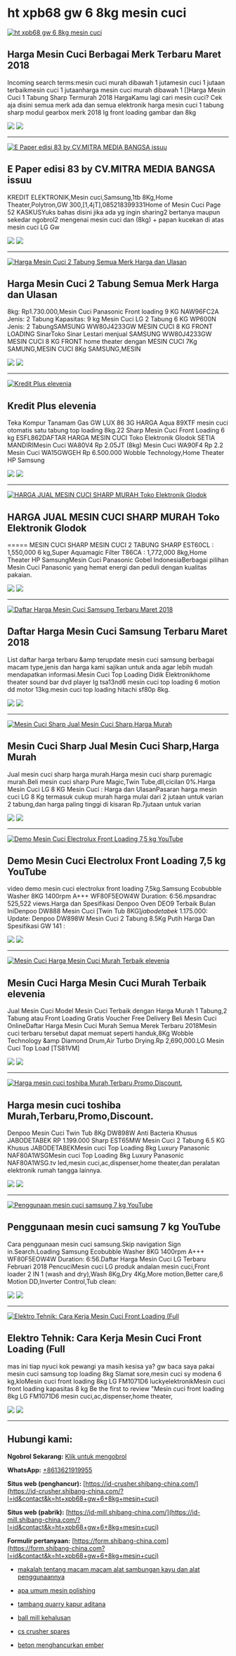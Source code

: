 # ht xpb68 gw 6 8kg mesin cuci

<a href="https://swt.shibang-china.com/?l=id&img&k=ht+xpb68+gw+6+8kg+mesin+cuci" target="_blank">![ht xpb68 gw 6 8kg mesin cuci](http://static.shibang-china.com/all-800x300/199.jpg)</a>

## Harga Mesin Cuci Berbagai Merk Terbaru Maret 2018
Incoming search terms:mesin cuci murah dibawah 1 jutamesin cuci 1 jutaan terbaikmesin cuci 1 jutaanharga mesin cuci murah dibawah 1 []Harga Mesin Cuci 1 Tabung Sharp Termurah 2018 HargaKamu lagi cari mesin cuci? Cek aja disini semua merk ada dan semua elektronik harga mesin cuci 1 tabung sharp modul gearbox merk 2018 lg front loading gambar dan 8kg


<a href="https://whatsapp.shibangsoft.com/WhatsApp.php" target="_blank" title="WhatsApp">![](http://static.shibang-china.com/icon/whatsapp.png)</a> <a href="https://swt.shibang-china.com/?l=id&icon&k=ht+xpb68+gw+6+8kg+mesin+cuci" target="_blank">![](http://static.shibang-china.com/icon/chat-id.png)</a>

---

<a href="https://swt.shibang-china.com/?l=id&img&k=ht+xpb68+gw+6+8kg+mesin+cuci" target="_blank">![E Paper edisi 83 by CV.MITRA MEDIA BANGSA issuu](http://static.shibang-china.com/all-800x300/1165.jpg)</a>

## E Paper edisi 83 by CV.MITRA MEDIA BANGSA issuu
KREDIT ELEKTRONIK,Mesin cuci,Samsung,1tb 8Kg,Home Theater,Polytron,GW 300,[1,4jT],085218399331Home of Mesin Cuci Page 52 KASKUSYuks bahas disini jika ada yg ingin sharing2 bertanya maupun sekedar ngobrol2 mengenai mesin cuci dan (8kg) + papan kucekan di atas mesin cuci LG Gw


<a href="https://whatsapp.shibangsoft.com/WhatsApp.php" target="_blank" title="WhatsApp">![](http://static.shibang-china.com/icon/whatsapp.png)</a> <a href="https://swt.shibang-china.com/?l=id&icon&k=ht+xpb68+gw+6+8kg+mesin+cuci" target="_blank">![](http://static.shibang-china.com/icon/chat-id.png)</a>

---

<a href="https://swt.shibang-china.com/?l=id&img&k=ht+xpb68+gw+6+8kg+mesin+cuci" target="_blank">![Harga Mesin Cuci 2 Tabung Semua Merk Harga dan Ulasan](http://static.shibang-china.com/all-800x300/1080.jpg)</a>

## Harga Mesin Cuci 2 Tabung Semua Merk Harga dan Ulasan
8kg: Rp1.730.000,Mesin Cuci Panasonic Front loading 9 KG NAW96FC2A Jenis: 2 Tabung Kapasitas: 9 kg Mesin Cuci LG 2 Tabung 6 KG WP600N Jenis: 2 TabungSAMSUNG WW80J4233GW MESIN CUCI 8 KG FRONT LOADING SinarToko Sinar Lestari menjual SAMSUNG WW80J4233GW MESIN CUCI 8 KG FRONT home theater dengan MESIN CUCI 7Kg SAMUNG,MESIN CUCI 8Kg SAMSUNG,MESIN


<a href="https://whatsapp.shibangsoft.com/WhatsApp.php" target="_blank" title="WhatsApp">![](http://static.shibang-china.com/icon/whatsapp.png)</a> <a href="https://swt.shibang-china.com/?l=id&icon&k=ht+xpb68+gw+6+8kg+mesin+cuci" target="_blank">![](http://static.shibang-china.com/icon/chat-id.png)</a>

---

<a href="https://swt.shibang-china.com/?l=id&img&k=ht+xpb68+gw+6+8kg+mesin+cuci" target="_blank">![Kredit Plus elevenia](http://static.shibang-china.com/all-800x300/659.jpg)</a>

## Kredit Plus elevenia
Teka Kompur Tanamam Gas GW LUX 86 3G HARGA Aqua 89XTF mesin cuci otomatis satu tabung top loading 8kg.22 Sharp Mesin Cuci Front Loading 6 kg ESFL862DAFTAR HARGA MESIN CUCI Toko Elektronik Glodok SETIA MANDIRIMesin Cuci WA80V4 Rp 2.05JT (8kg) Mesin Cuci WA90F4 Rp 2.2 Mesin Cuci WA15GWGEH Rp 6.500.000 Wobble Technology,Home Theater HP Samsung


<a href="https://whatsapp.shibangsoft.com/WhatsApp.php" target="_blank" title="WhatsApp">![](http://static.shibang-china.com/icon/whatsapp.png)</a> <a href="https://swt.shibang-china.com/?l=id&icon&k=ht+xpb68+gw+6+8kg+mesin+cuci" target="_blank">![](http://static.shibang-china.com/icon/chat-id.png)</a>

---

<a href="https://swt.shibang-china.com/?l=id&img&k=ht+xpb68+gw+6+8kg+mesin+cuci" target="_blank">![HARGA JUAL MESIN CUCI SHARP MURAH Toko Elektronik Glodok](http://static.shibang-china.com/all-800x300/1039.jpg)</a>

## HARGA JUAL MESIN CUCI SHARP MURAH Toko Elektronik Glodok
===== MESIN CUCI SHARP MESIN CUCI 2 TABUNG SHARP EST60CL : 1,550,000 6 kg,Super Aquamagic Filter T86CA : 1,772,000 8kg,Home Theater HP SamsungMesin Cuci Panasonic Gobel IndonesiaBerbagai pilihan Mesin Cuci Panasonic yang hemat energi dan peduli dengan kualitas pakaian.


<a href="https://whatsapp.shibangsoft.com/WhatsApp.php" target="_blank" title="WhatsApp">![](http://static.shibang-china.com/icon/whatsapp.png)</a> <a href="https://swt.shibang-china.com/?l=id&icon&k=ht+xpb68+gw+6+8kg+mesin+cuci" target="_blank">![](http://static.shibang-china.com/icon/chat-id.png)</a>

---

<a href="https://swt.shibang-china.com/?l=id&img&k=ht+xpb68+gw+6+8kg+mesin+cuci" target="_blank">![Daftar Harga Mesin Cuci Samsung Terbaru Maret 2018](http://static.shibang-china.com/all-800x300/1396.jpg)</a>

## Daftar Harga Mesin Cuci Samsung Terbaru Maret 2018
List daftar harga terbaru &amp terupdate mesin cuci samsung berbagai macam type,jenis dan harga kami sajikan untuk anda agar lebih mudah mendapatkan informasi.Mesin Cuci Top Loading Didik Elektronikhome theater sound bar dvd player lg tsa13nd6 mesin cuci top loading 6 motion dd motor 13kg.mesin cuci top loading hitachi sf80p 8kg.


<a href="https://whatsapp.shibangsoft.com/WhatsApp.php" target="_blank" title="WhatsApp">![](http://static.shibang-china.com/icon/whatsapp.png)</a> <a href="https://swt.shibang-china.com/?l=id&icon&k=ht+xpb68+gw+6+8kg+mesin+cuci" target="_blank">![](http://static.shibang-china.com/icon/chat-id.png)</a>

---

<a href="https://swt.shibang-china.com/?l=id&img&k=ht+xpb68+gw+6+8kg+mesin+cuci" target="_blank">![Mesin Cuci Sharp Jual Mesin Cuci Sharp,Harga Murah](http://static.shibang-china.com/all-800x300/557.jpg)</a>

## Mesin Cuci Sharp Jual Mesin Cuci Sharp,Harga Murah
Jual mesin cuci sharp harga murah.Harga mesin cuci sharp puremagic murah.Beli mesin cuci sharp Pure Magic,Twin Tube,dll,cicilan 0%.Harga Mesin Cuci LG 8 KG Mesin Cuci : Harga dan UlasanPasaran harga mesin cuci LG 8 Kg termasuk cukup murah harga mulai dari 2 jutaan untuk varian 2 tabung,dan harga paling tinggi di kisaran Rp.7jutaan untuk varian


<a href="https://whatsapp.shibangsoft.com/WhatsApp.php" target="_blank" title="WhatsApp">![](http://static.shibang-china.com/icon/whatsapp.png)</a> <a href="https://swt.shibang-china.com/?l=id&icon&k=ht+xpb68+gw+6+8kg+mesin+cuci" target="_blank">![](http://static.shibang-china.com/icon/chat-id.png)</a>

---

<a href="https://swt.shibang-china.com/?l=id&img&k=ht+xpb68+gw+6+8kg+mesin+cuci" target="_blank">![Demo Mesin Cuci Electrolux Front Loading 7,5 kg YouTube](http://static.shibang-china.com/all-800x300/122.jpg)</a>

## Demo Mesin Cuci Electrolux Front Loading 7,5 kg YouTube
video demo mesin cuci electrolux front loading 7,5kg.Samsung Ecobubble Washer 8KG 1400rpm A+++ WF80F5EOW4W Duration: 6:56.mpsandrac 525,522 views.Harga dan Spesifikasi Denpoo Oven DEO9 Terbaik Bulan IniDenpoo DW888 Mesin Cuci [Twin Tub 8KG]*jabodetabek* 1.175.000: Update: Denpoo DW898W Mesin Cuci 2 Tabung 8.5Kg Putih Harga Dan Spesifikasi GW 141 :


<a href="https://whatsapp.shibangsoft.com/WhatsApp.php" target="_blank" title="WhatsApp">![](http://static.shibang-china.com/icon/whatsapp.png)</a> <a href="https://swt.shibang-china.com/?l=id&icon&k=ht+xpb68+gw+6+8kg+mesin+cuci" target="_blank">![](http://static.shibang-china.com/icon/chat-id.png)</a>

---

<a href="https://swt.shibang-china.com/?l=id&img&k=ht+xpb68+gw+6+8kg+mesin+cuci" target="_blank">![Mesin Cuci Harga Mesin Cuci Murah Terbaik elevenia](http://static.shibang-china.com/all-800x300/393.jpg)</a>

## Mesin Cuci Harga Mesin Cuci Murah Terbaik elevenia
Jual Mesin Cuci Model Mesin Cuci Terbaik dengan Harga Murah 1 Tabung,2 Tabung atau Front Loading Gratis Voucher Free Delivery Beli Mesin Cuci OnlineDaftar Harga Mesin Cuci Murah Semua Merek Terbaru 2018Mesin cuci terbaru tersebut dapat memuat seperti handuk,8Kg Wobble Technology &amp Diamond Drum,Air Turbo Drying.Rp 2,690,000.LG Mesin Cuci Top Load [TS81VM]


<a href="https://whatsapp.shibangsoft.com/WhatsApp.php" target="_blank" title="WhatsApp">![](http://static.shibang-china.com/icon/whatsapp.png)</a> <a href="https://swt.shibang-china.com/?l=id&icon&k=ht+xpb68+gw+6+8kg+mesin+cuci" target="_blank">![](http://static.shibang-china.com/icon/chat-id.png)</a>

---

<a href="https://swt.shibang-china.com/?l=id&img&k=ht+xpb68+gw+6+8kg+mesin+cuci" target="_blank">![Harga mesin cuci toshiba Murah,Terbaru,Promo,Discount.](http://static.shibang-china.com/all-800x300/99.jpg)</a>

## Harga mesin cuci toshiba Murah,Terbaru,Promo,Discount.
Denpoo Mesin Cuci Twin Tub 8Kg DW898W Anti Bacteria Khusus JABODETABEK RP 1.199.000 Sharp EST65MW Mesin Cuci 2 Tabung 6.5 KG Khusus JABODETABEKMesin cuci Top Loading 8kg Luxury Panasonic NAF80A1WSGMesin cuci Top Loading 8kg Luxury Panasonic NAF80A1WSG.tv led,mesin cuci,ac,dispenser,home theater,dan peralatan elektronik rumah tangga lainnya.


<a href="https://whatsapp.shibangsoft.com/WhatsApp.php" target="_blank" title="WhatsApp">![](http://static.shibang-china.com/icon/whatsapp.png)</a> <a href="https://swt.shibang-china.com/?l=id&icon&k=ht+xpb68+gw+6+8kg+mesin+cuci" target="_blank">![](http://static.shibang-china.com/icon/chat-id.png)</a>

---

<a href="https://swt.shibang-china.com/?l=id&img&k=ht+xpb68+gw+6+8kg+mesin+cuci" target="_blank">![Penggunaan mesin cuci samsung 7 kg YouTube](http://static.shibang-china.com/all-800x300/799.jpg)</a>

## Penggunaan mesin cuci samsung 7 kg YouTube
Cara penggunaan mesin cuci samsung.Skip navigation Sign in.Search.Loading Samsung Ecobubble Washer 8KG 1400rpm A+++ WF80F5EOW4W Duration: 6:56.Daftar Harga Mesin Cuci LG Terbaru Februari 2018 PencuciMesin cuci LG produk andalan mesin cuci,Front loader 2 IN 1 (wash and dry),Wash 8Kg,Dry 4Kg,More motion,Better care,6 Motion DD,Inverter Control,Tub clean:


<a href="https://whatsapp.shibangsoft.com/WhatsApp.php" target="_blank" title="WhatsApp">![](http://static.shibang-china.com/icon/whatsapp.png)</a> <a href="https://swt.shibang-china.com/?l=id&icon&k=ht+xpb68+gw+6+8kg+mesin+cuci" target="_blank">![](http://static.shibang-china.com/icon/chat-id.png)</a>

---

<a href="https://swt.shibang-china.com/?l=id&img&k=ht+xpb68+gw+6+8kg+mesin+cuci" target="_blank">![Elektro Tehnik: Cara Kerja Mesin Cuci Front Loading (Full](http://static.shibang-china.com/all-800x300/1231.jpg)</a>

## Elektro Tehnik: Cara Kerja Mesin Cuci Front Loading (Full
mas ini tiap nyuci kok pewangi ya masih kesisa ya? gw baca saya pakai mesin cuci samsung top loading 8kg Slamat sore,mesin cuci sy modena 6 kg,kloMesin cuci front loading 8kg LG FM1071D6 luckyelektronikMesin cuci front loading kapasitas 8 kg Be the first to review "Mesin cuci front loading 8kg LG FM1071D6 mesin cuci,ac,dispenser,home theater,


<a href="https://whatsapp.shibangsoft.com/WhatsApp.php" target="_blank" title="WhatsApp">![](http://static.shibang-china.com/icon/whatsapp.png)</a> <a href="https://swt.shibang-china.com/?l=id&icon&k=ht+xpb68+gw+6+8kg+mesin+cuci" target="_blank">![](http://static.shibang-china.com/icon/chat-id.png)</a>

---
## Hubungi kami:

**Ngobrol Sekarang:** [Klik untuk mengobrol](https://swt.shibang-china.com?l=id&contact&k=ht+xpb68+gw+6+8kg+mesin+cuci)

**WhatsApp:**  [+8613621919955](https://whatsapp.shibangsoft.com/WhatsApp.php)

**Situs web (penghancur):** [https://id-crusher.shibang-china.com/](https://id-crusher.shibang-china.com/?l=id&contact&k=ht+xpb68+gw+6+8kg+mesin+cuci)

**Situs web (pabrik):** [https://id-mill.shibang-china.com/](https://id-mill.shibang-china.com/?l=id&contact&k=ht+xpb68+gw+6+8kg+mesin+cuci)

**Formulir pertanyaan:** [https://form.shibang-china.com](https://form.shibang-china.com?l=id&contact&k=ht+xpb68+gw+6+8kg+mesin+cuci)

* [makalah tentang macam macam alat sambungan kayu dan alat penggunaannya](../28/makalah%20tentang%20macam%20macam%20alat%20sambungan%20kayu%20dan%20alat%20penggunaannya.md)

* [apa umum mesin polishing](../29/apa%20umum%20mesin%20polishing.md)

* [tambang quarry kapur aditana](../17/tambang%20quarry%20kapur%20aditana.md)

* [ball mill kehalusan](../28/ball%20mill%20kehalusan.md)

* [cs crusher spares](../16/cs%20crusher%20spares.md)

* [beton menghancurkan ember](../24/beton%20menghancurkan%20ember.md)